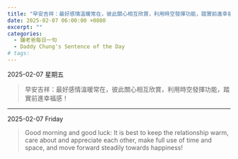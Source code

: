 ```yaml
---
title: "早安吉祥：最好感情溫暖常在，彼此關心相互欣賞，利用時空發揮功能，踏實前進幸福感！ <br> Good morning and good luck: It is best to keep the relationship warm, care about and appreciate each other, make full use of time and space, and move forward steadily towards happiness!"
date: 2025-02-07 06:00:00 +0800
excerpt: ""
categories:
  - 鍾老爸每日一句
  - Daddy Chung's Sentence of the Day
# tags:
---
```


2025-02-07 星期五

> 早安吉祥：最好感情溫暖常在，彼此關心相互欣賞，利用時空發揮功能，踏實前進幸福感！

---

2025-02-07 Friday

> Good morning and good luck: It is best to keep the relationship warm, care about and appreciate each other, make full use of time and space, and move forward steadily towards happiness!
